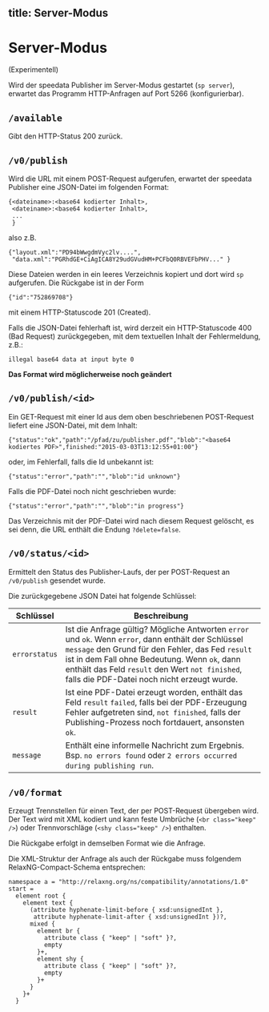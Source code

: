 title: Server-Modus
---

Server-Modus
============

(Experimentell)

Wird der speedata Publisher im Server-Modus gestartet (`sp server`), erwartet das Programm HTTP-Anfragen auf Port 5266 (konfigurierbar).

## `/available`

Gibt den HTTP-Status 200 zurück.

## `/v0/publish`

Wird die URL mit einem POST-Request aufgerufen, erwartet der speedata Publisher eine JSON-Datei im folgenden Format:



    {<dateiname>:<base64 kodierter Inhalt>,
     <dateiname>:<base64 kodierter Inhalt>,
     ...
     }

also z.B.

    {"layout.xml":"PD94bWwgdmVyc2lv....",
     "data.xml":"PGRhdGE+CiAgICA8Y29udGVudHM+PCFbQ0RBVEFbPHV..." }

Diese Dateien werden in ein leeres Verzeichnis kopiert und dort wird `sp` aufgerufen. Die Rückgabe ist in der Form

    {"id":"752869708"}

mit einem HTTP-Statuscode 201 (Created).

Falls die JSON-Datei fehlerhaft ist, wird derzeit ein HTTP-Statuscode 400 (Bad
Request) zurückgegeben, mit dem textuellen Inhalt der Fehlermeldung, z.B.:

    illegal base64 data at input byte 0

**Das Format wird möglicherweise noch geändert**


## `/v0/publish/<id>`

Ein GET-Request mit einer Id aus dem oben beschriebenen POST-Request liefert eine JSON-Datei, mit dem Inhalt:

    {"status":"ok","path":"/pfad/zu/publisher.pdf","blob":"<base64 kodiertes PDF>",finished:"2015-03-03T13:12:55+01:00"}

oder, im Fehlerfall, falls die Id unbekannt ist:

    {"status":"error","path":"","blob":"id unknown"}

Falls die PDF-Datei noch nicht geschrieben wurde:

    {"status":"error","path":"","blob":"in progress"}

Das Verzeichnis mit der PDF-Datei wird nach diesem Request gelöscht, es sei denn, die URL enthält die Endung `?delete=false`.

## `/v0/status/<id>`

Ermittelt den Status des Publisher-Laufs, der per POST-Request an `/v0/publish` gesendet wurde.

Die zurückgegebene JSON Datei hat folgende Schlüssel:

Schlüssel   | Beschreibung
------------|--------------
`errorstatus` | Ist die Anfrage gültig? Mögliche Antworten `error` und `ok`. Wenn `error`, dann enthält der Schlüssel `message` den Grund für den Fehler, das Fed `result` ist in dem Fall ohne Bedeutung. Wenn `ok`, dann enthält das Feld `result` den Wert `not finished`, falls die PDF-Datei noch nicht erzeugt wurde.
`result`      | Ist eine PDF-Datei erzeugt worden, enthält das Feld `result` `failed`, falls bei der PDF-Erzeugung Fehler aufgetreten sind, `not finished`, falls der Publishing-Prozess noch fortdauert, ansonsten `ok`.
`message`     | Enthält eine informelle Nachricht zum Ergebnis. Bsp. `no errors found` oder `2 errors occurred during publishing run`.



## `/v0/format`

Erzeugt Trennstellen für einen Text, der per POST-Request übergeben wird. Der Text wird mit XML kodiert und kann feste Umbrüche (`<br class="keep" />`) oder Trennvorschläge (`<shy class="keep" />`) enthalten.

Die Rückgabe erfolgt in demselben Format wie die Anfrage.

Die XML-Struktur der Anfrage als auch der Rückgabe muss folgendem RelaxNG-Compact-Schema entsprechen:

    namespace a = "http://relaxng.org/ns/compatibility/annotations/1.0"
    start =
      element root {
        element text {
          (attribute hyphenate-limit-before { xsd:unsignedInt },
           attribute hyphenate-limit-after { xsd:unsignedInt })?,
          mixed {
            element br {
              attribute class { "keep" | "soft" }?,
              empty
            }+,
            element shy {
              attribute class { "keep" | "soft" }?,
              empty
            }+
          }
        }+
      }


